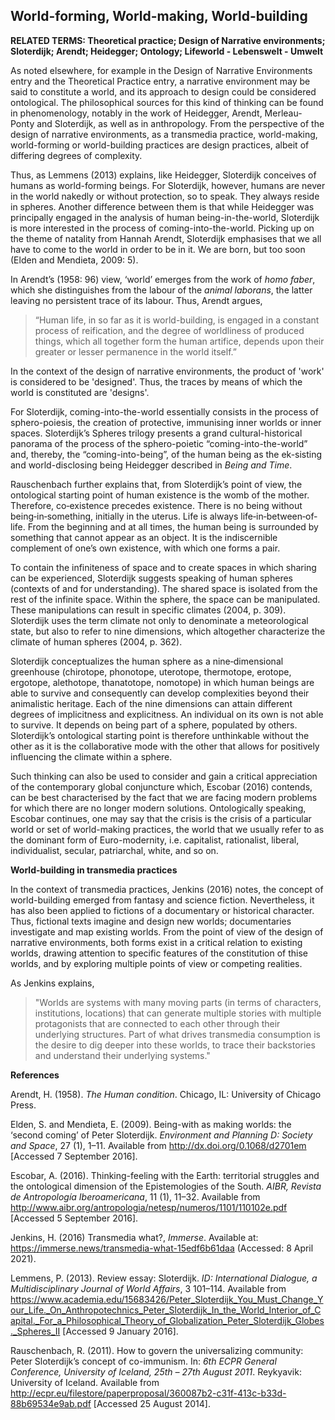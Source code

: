 ## World-forming, World-making, World-building

**RELATED TERMS: Theoretical practice; Design of Narrative environments; Sloterdijk; Arendt; Heidegger; Ontology; Lifeworld - Lebenswelt - Umwelt**

As noted elsewhere, for example in the Design of Narrative Environments entry and the Theoretical Practice entry, a narrative environment may be said to constitute a world, and its approach to design could be considered ontological. The philosophical sources for this kind of thinking can be found in phenomenology, notably in the work of Heidegger, Arendt, Merleau-Ponty and Sloterdijk, as well as in anthropology. From the perspective of the design of narrative environments, as a transmedia practice, world-making, world-forming or world-building practices are design practices, albeit of differing degrees of complexity.

Thus, as Lemmens (2013) explains, like Heidegger, Sloterdijk conceives of humans as world-forming beings. For Sloterdijk, however, humans are never in the world nakedly or without protection, so to speak. They always reside in spheres. Another difference between them is that while Heidegger was principally engaged in the analysis of human being-in-the-world, Sloterdijk is more interested in the process of coming-into-the-world. Picking up on the theme of natality from Hannah Arendt, Sloterdijk emphasises that we all have to come to the world in order to be in it. We are born, but too soon (Elden and Mendieta, 2009: 5).

In Arendt’s (1958: 96) view, ‘world’ emerges from the work of _homo faber_, which she distinguishes from the labour of the _animal laborans_, the latter leaving no persistent trace of its labour. Thus, Arendt argues,

>“Human life, in so far as it is world-building, is engaged in a constant process of reification, and the degree of worldliness of produced things, which all    together form the human artifice, depends upon their greater or lesser permanence in the world itself.”

In the context of the design of narrative environments, the product of 'work' is considered to be 'designed'. Thus, the traces by means of which the world is constituted are 'designs'.

For Sloterdijk, coming-into-the-world essentially consists in the process of sphero-poiesis, the creation of protective, immunising inner worlds or inner spaces. Sloterdijk’s Spheres trilogy presents a grand cultural-historical panorama of the process of the sphero-poietic “coming-into-the-world” and, thereby, the “coming-into-being”, of the human being as the ek-sisting and world-disclosing being Heidegger described in _Being and Time_.

Rauschenbach further explains that, from Sloterdijk’s point of view, the ontological starting point of human existence is the womb of the mother. Therefore, co‐existence precedes existence. There is no being without being‐in‐something, initially in the uterus. Life is always life‐in‐between‐of‐life. From the beginning and at all times, the human being is surrounded by something that cannot appear as an object. It is the indiscernible complement of one’s own existence, with which one forms a pair.

To contain the infiniteness of space and to create spaces in which sharing can be experienced, Sloterdijk suggests speaking of human spheres (contexts of and for understanding). The shared space is isolated from the rest of the infinite space. Within the sphere, the space can be manipulated. These manipulations can result in specific climates (2004, p. 309). Sloterdijk uses the term climate not only to denominate a meteorological state, but also to refer to nine dimensions, which altogether characterize the climate of human spheres (2004, p. 362).

Sloterdijk conceptualizes the human sphere as a nine‐dimensional greenhouse (chirotope, phonotope, uterotope, thermotope, erotope, ergotope, alethotope, thanatotope, nomotope) in which human beings are able to survive and consequently can develop complexities beyond their animalistic heritage. Each of the nine dimensions can attain different degrees of implicitness and explicitness. An individual on its own is not able to survive. It depends on being part of a sphere, populated by others. Sloterdijk’s ontological starting point is therefore unthinkable without the other as it is the collaborative mode with the other that allows for positively influencing the climate within a sphere.

Such thinking can also be used to consider and gain a critical appreciation of the contemporary global conjuncture which, Escobar (2016) contends, can be best characterised by the fact that we are facing modern problems for which there are no longer modern solutions. Ontologically speaking, Escobar continues, one may say that the crisis is the crisis of a particular world or set of world-making practices, the world that we usually refer to as the dominant form of Euro-modernity, i.e. capitalist, rationalist, liberal, individualist, secular, patriarchal, white, and so on.

**World-building in transmedia practices**

In the context of transmedia practices, Jenkins (2016) notes, the concept of world-building emerged from fantasy and science fiction. Nevertheless, it has also been applied to fictions of a documentary or historical character. Thus, fictional texts imagine and design new worlds; documentaries investigate and map existing worlds. From the point of view of the design of narrative environments, both forms exist in a critical relation to existing worlds, drawing attention to specific features of the constitution of thise worlds, and by exploring multiple points of view or competing realities.

As Jenkins explains, 

>"Worlds are systems with many moving parts (in terms of characters, institutions, locations) that can generate multiple stories with multiple protagonists that are connected to each other through their underlying structures. Part of what drives transmedia consumption is the desire to dig deeper into these worlds, to trace their backstories and understand their underlying systems." 

**References**

Arendt, H. (1958). _The Human condition_. Chicago, IL: University of Chicago Press.

Elden, S. and Mendieta, E. (2009). Being-with as making worlds: the ‘second coming’ of Peter Sloterdijk. _Environment and Planning D: Society and Space_, 27 (1), 1–11\. Available from http://dx.doi.org/0.1068/d2701em [Accessed 7 September 2016].

Escobar, A. (2016). Thinking-feeling with the Earth: territorial struggles and the ontological dimension of the Epistemologies of the South. _AIBR, Revista de Antropología Iberoamericana_, 11 (1), 11–32\. Available from http://www.aibr.org/antropologia/netesp/numeros/1101/110102e.pdf [Accessed 5 September 2016].

Jenkins, H. (2016) Transmedia what?, _Immerse_. Available at: https://immerse.news/transmedia-what-15edf6b61daa (Accessed: 8 April 2021).

Lemmens, P. (2013). Review essay: Sloterdijk. _ID: International Dialogue, a Multidisciplinary Journal of World Affairs_, 3 101–114\. Available from https://www.academia.edu/15683426/Peter_Sloterdijk_You_Must_Change_Your_Life._On_Anthropotechnics_Peter_Sloterdijk_In_the_World_Interior_of_Capital._For_a_Philosophical_Theory_of_Globalization_Peter_Sloterdijk_Globes._Spheres_II [Accessed 9 January 2016].

Rauschenbach, R. (2011). How to govern the universalizing community: Peter Sloterdijk’s concept of co-immunism. In: _6th ECPR General Conference, University of Iceland, 25th – 27th August 2011_. Reykyavik: University of Iceland. Available from http://ecpr.eu/filestore/paperproposal/360087b2-c31f-413c-b33d-88b69534e9ab.pdf [Accessed 25 August 2014].
